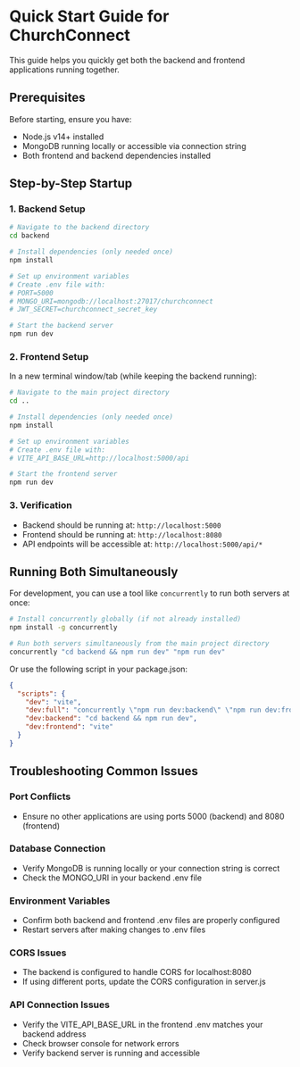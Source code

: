 # Quick Start Guide for ChurchConnect

This guide helps you quickly get both the backend and frontend applications running together.

## Prerequisites

Before starting, ensure you have:
- Node.js v14+ installed
- MongoDB running locally or accessible via connection string
- Both frontend and backend dependencies installed

## Step-by-Step Startup

### 1. Backend Setup
```bash
# Navigate to the backend directory
cd backend

# Install dependencies (only needed once)
npm install

# Set up environment variables
# Create .env file with:
# PORT=5000
# MONGO_URI=mongodb://localhost:27017/churchconnect
# JWT_SECRET=churchconnect_secret_key

# Start the backend server
npm run dev
```

### 2. Frontend Setup
In a new terminal window/tab (while keeping the backend running):
```bash
# Navigate to the main project directory
cd ..

# Install dependencies (only needed once)
npm install

# Set up environment variables
# Create .env file with:
# VITE_API_BASE_URL=http://localhost:5000/api

# Start the frontend server
npm run dev
```

### 3. Verification
- Backend should be running at: `http://localhost:5000`
- Frontend should be running at: `http://localhost:8080`
- API endpoints will be accessible at: `http://localhost:5000/api/*`

## Running Both Simultaneously

For development, you can use a tool like `concurrently` to run both servers at once:

```bash
# Install concurrently globally (if not already installed)
npm install -g concurrently

# Run both servers simultaneously from the main project directory
concurrently "cd backend && npm run dev" "npm run dev"
```

Or use the following script in your package.json:

```json
{
  "scripts": {
    "dev": "vite",
    "dev:full": "concurrently \"npm run dev:backend\" \"npm run dev:frontend\"",
    "dev:backend": "cd backend && npm run dev",
    "dev:frontend": "vite"
  }
}
```

## Troubleshooting Common Issues

### Port Conflicts
- Ensure no other applications are using ports 5000 (backend) and 8080 (frontend)

### Database Connection
- Verify MongoDB is running locally or your connection string is correct
- Check the MONGO_URI in your backend .env file

### Environment Variables
- Confirm both backend and frontend .env files are properly configured
- Restart servers after making changes to .env files

### CORS Issues
- The backend is configured to handle CORS for localhost:8080
- If using different ports, update the CORS configuration in server.js

### API Connection Issues
- Verify the VITE_API_BASE_URL in the frontend .env matches your backend address
- Check browser console for network errors
- Verify backend server is running and accessible